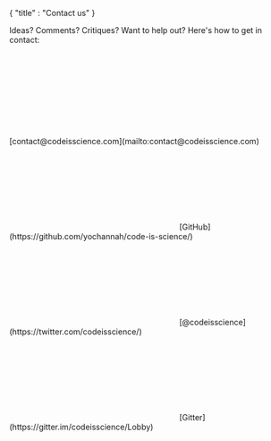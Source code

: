 {
    "title" : "Contact us"
}

Ideas? Comments? Critiques? Want to help out? Here's how to get in contact:
<div class="contact-methods">
<div class="contact-method">
<svg class="icon icon-mail"><use xlink:href="/symbol-defs.svg#icon-mail"></use></svg> [contact@codeisscience.com](mailto:contact@codeisscience.com)
</div>
<div class="contact-method">
<svg class="icon icon-github"><use xlink:href="/symbol-defs.svg#icon-github"></use></svg> [GitHub](https://github.com/yochannah/code-is-science/)
</div>
<div class="contact-method">
<svg class="icon icon-twitter"><use xlink:href="/symbol-defs.svg#icon-twitter"></use></svg> [@codeisscience](https://twitter.com/codeisscience/)
</div>
<div class="contact-method"><svg class="icon icon-gitter"><use xlink:href="/symbol-defs.svg#icon-gitter"></use></svg>
[Gitter](https://gitter.im/codeisscience/Lobby)
</div>
</div>
